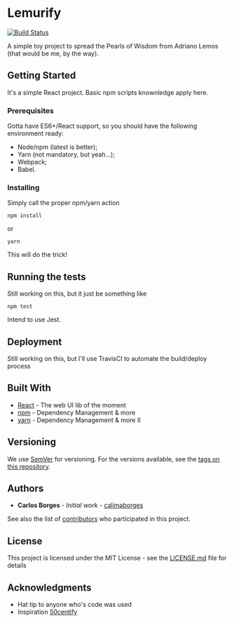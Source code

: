 # Lemurify

[![Build Status](https://travis-ci.org/adriano-lemos-dev/lemurify.svg?branch=master)](https://travis-ci.org/adriano-lemos-dev/lemurify)

A simple toy project to spread the Pearls of Wisdom from Adriano Lemos (that would be me, by the way).

## Getting Started

It's a simple React project. Basic npm scripts knownledge apply here.

### Prerequisites

Gotta have ES6+/React support, so you should have the following environment ready:
- Node/npm (latest is better);
- Yarn (not mandatory, but yeah...);
- Webpack;
- Babel.

### Installing

Simply call the proper npm/yarn action

```
npm install
```

or 

```
yarn 
```

This will do the trick!

## Running the tests

Still working on this, but it just be something like
```
npm test
```

Intend to use Jest.

## Deployment

Still working on this, but I'll use TravisCI to automate the build/deploy process

## Built With

* [React](https://reactjs.org/) - The web UI lib of the moment
* [npm](https://www.npmjs.com) - Dependency Management & more
* [yarn](https://yarnpkg.com) - Dependency Management & more II

## Versioning

We use [SemVer](http://semver.org/) for versioning. For the versions available, see the [tags on this repository](https://github.com/adriano-lemos-dev/lemurify/tags). 

## Authors

* **Carlos Borges** - *Initial work* - [calimaborges](https://github.com/calimaborges)

See also the list of [contributors](https://github.com/adriano-lemos-dev/lemurify/contributors) who participated in this project.

## License

This project is licensed under the MIT License - see the [LICENSE.md](LICENSE.md) file for details

## Acknowledgments

* Hat tip to anyone who's code was used
* Inspiration [50centify](https://github.com/calimaborges/50centify)
